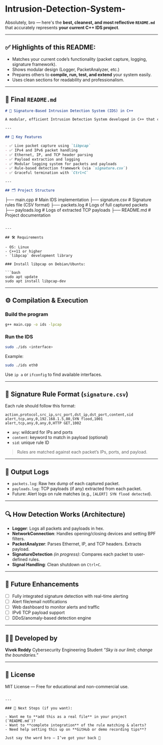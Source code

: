 # Intrusion-Detection-System-
Absolutely, bro — here's the **best, cleanest, and most reflective `README.md`** that accurately represents **your current C++ IDS project**.

---

## ✅ Highlights of this README:

* Matches your current code’s functionality (packet capture, logging, signature framework).
* Shows modular design (Logger, PacketAnalyzer, etc.)
* Prepares others to **compile, run, test, and extend** your system easily.
* Uses clean sections for readability and professionalism.

---

## 📄 Final `README.md`

```markdown
# 🚨 Signature-Based Intrusion Detection System (IDS) in C++

A modular, efficient Intrusion Detection System developed in C++ that captures, inspects, and analyzes live network traffic using `libpcap`. It logs packet and payload data, provides IPv4/IPv6 support, and offers a framework for rule-based detection using customizable signatures.

---

## 📌 Key Features

- ✅ Live packet capture using `libpcap`
- ✅ IPv4 and IPv6 packet handling
- ✅ Ethernet, IP, and TCP header parsing
- ✅ Payload extraction and logging
- ✅ Modular logging system for packets and payloads
- ✅ Rule-based detection framework (via `signature.csv`)
- ✅ Graceful termination with `Ctrl+C`

---

## 🗂 Project Structure

```

├── main.cpp              # Main IDS implementation
├── signature.csv         # Signature rules file (CSV format)
├── packets.log           # Logs of full captured packets
├── payloads.log          # Logs of extracted TCP payloads
├── README.md             # Project documentation

````

---

## 🛠 Requirements

- OS: Linux
- C++11 or higher
- `libpcap` development library

### Install libpcap on Debian/Ubuntu:

```bash
sudo apt update
sudo apt install libpcap-dev
````

---

## ⚙️ Compilation & Execution

### Build the program

```bash
g++ main.cpp -o ids -lpcap
```

### Run the IDS

```bash
sudo ./ids <interface>
```

Example:

```bash
sudo ./ids eth0
```

Use `ip a` or `ifconfig` to find available interfaces.

---

## 📄 Signature Rule Format (`signature.csv`)

Each rule should follow this format:

```csv
action,protocol,src_ip,src_port,dst_ip,dst_port,content,sid
alert,tcp,any,0,192.168.1.5,80,SYN flood,1001
alert,tcp,any,0,any,0,HTTP GET,1002
```

* `any`: wildcard for IPs and ports
* `content`: keyword to match in payload (optional)
* `sid`: unique rule ID

> Rules are matched against each packet’s IPs, ports, and payload.

---

## 🧪 Output Logs

* `packets.log`: Raw hex dump of each captured packet.
* `payloads.log`: TCP payloads (if any) extracted from each packet.
* Future: Alert logs on rule matches (e.g., `[ALERT] SYN flood detected`).

---

## 🔍 How Detection Works (Architecture)

* **Logger**: Logs all packets and payloads in hex.
* **NetworkConnection**: Handles opening/closing devices and setting BPF filters.
* **PacketAnalyzer**: Parses Ethernet, IP, and TCP headers. Extracts payload.
* **SignatureDetection** *(in progress)*: Compares each packet to user-defined rules.
* **Signal Handling**: Clean shutdown on `Ctrl+C`.

---

## 🔄 Future Enhancements

* [ ] Fully integrated signature detection with real-time alerting
* [ ] Alert file/email notifications
* [ ] Web dashboard to monitor alerts and traffic
* [ ] IPv6 TCP payload support
* [ ] DDoS/anomaly-based detection engine

---

## 👨‍💻 Developed by

**Vivek Reddy**
Cybersecurity Engineering Student
*"Sky is our limit; change the boundaries."*

---

## 📝 License

MIT License — Free for educational and non-commercial use.

```

---

### 🔧 Next Steps (if you want):

- Want me to **add this as a real file** in your project (`README.md`)?
- Want to **complete integration** of the rule matching & alerts?
- Need help setting this up on **GitHub or demo recording tips**?

Just say the word bro — I’ve got your back 💯
```
